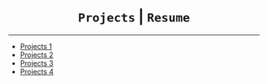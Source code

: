 # <div align="center"> **`Projects`** | **`Resume`**</div>
-------

- [Projects 1](https://github.com/singhmanish2411/Energy-Comsumption-Forecasting)
- [Projects 2]()
- [Projects 3]()
- [Projects 4]()
